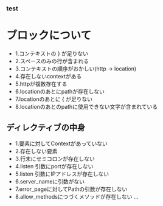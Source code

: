### test

# ブロックについて
* 1.コンテキストの } が足りない
* 2.スペースのみの行が含まれる
* 3.コンテキストの順序がおかしい(http -> location)
* 4.存在しないcontextがある
* 5.httpが複数存在する
* 6.locationのあとにpathが存在しない
* 7.locationのあとに { が足りない
* 8.locationのあとのpathに使用できない文字が含まれている

## ディレクティブの中身
* 1.要素に対してContextがあっていない
* 2.存在しない要素
* 3.行末にセミコロンが存在しない
* 4.listen 引数にportが存在しない
* 5.listen 引数にIPアドレスが存在しない
* 6.server_nameに引数がない
* 7.error_pageに対してPathの引数が存在しない
* 8.allow_methodsにつづくメソッドが存在しない
...
